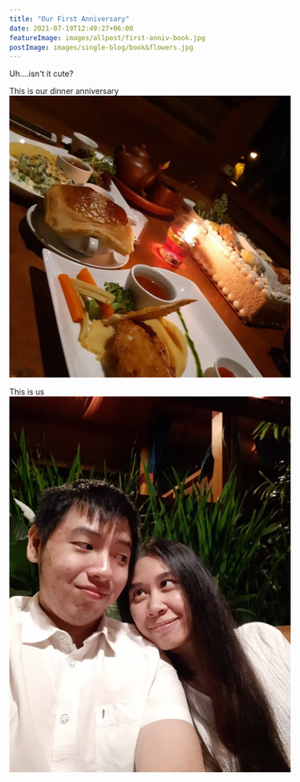 ```yaml
---
title: "Our First Anniversary"
date: 2021-07-19T12:49:27+06:00
featureImage: images/allpost/first-anniv-book.jpg
postImage: images/single-blog/book&flowers.jpg
---
```


Uh....isn't it cute?

This is our dinner anniversary \
![dinner](/images/single-blog/dinner.jpg)

This is us \
![us](/images/single-blog/us.jpg)